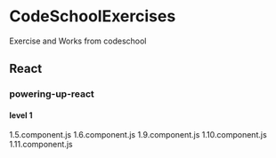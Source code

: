 # CodeSchoolExercises
Exercise and Works from codeschool

## React
### powering-up-react
#### level 1
1.5.component.js
1.6.component.js
1.9.component.js
1.10.component.js
1.11.component.js